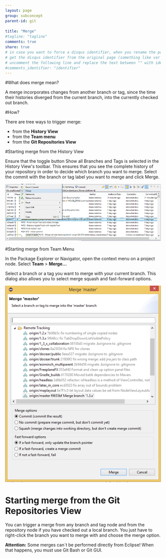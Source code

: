 ```yaml
---
layout: page
group: subconcept
parent-id: git

title: "Merge"
#tagline: "tagline"
comments: true
share: true
# in case you want to force a disqus identifier, when you rename the page
# get the disqus identifier from the original page (something like var disqus_identifier = 'ident';),
# uncomment the following line and replace the text between "" with ident
#comments_identifier: "identifier"
---
```


#What does merge mean?

A <span class="label label-info">merge</span> incorporates changes from another branch or tag, since the time their histories diverged from the current branch, into the currently checked out branch.

#How?

There are tree ways to trigger merge:

<ul>
	<li>from the <strong>History View</strong> </li>
	<li>from the <strong>Team menu</strong> </li>
	<li>from the <strong>Git Repositories View</strong> </li>
</ul>

<!-- more -->

#Starting merge from the History View 


Ensure that the toggle button <span class="label label-info">Show all Branches and Tags</span> is selected in the History View's toolbar. This ensures that you see the complete history of your repository in order to decide which branch you want to merge. Select the commit with the branch or tag label you want to merge and click  <span class="label label-info">Merge</span>.

<img class="img-thumbnail center-block" src="merge-from-history.png"/>
 
#Starting merge from Team Menu


In the Package Explorer or Navigator, open the context menu on a project node. Select **Team** > **Merge...**

Select a branch or a tag you want to merge with your current branch. This dialog also allows you to select merge squash and fast-forward options.

<img class="img-thumbnail center-block" src="merge-1.png"/>

# Starting merge from the Git Repositories View


You can trigger a merge from any branch and tag node and from the repository node if you have checked out a local branch. You just have to right-click the branch you want to merge with and choose the merge option.


<div class="alert alert-danger"><strong>Attention:</strong> Some merges can`t be performed directly from Eclipse! When that happens, you must use <span class="label label-danger">Git Bash</span> or <span class="label label-danger">Git GUI</span>.</div>

